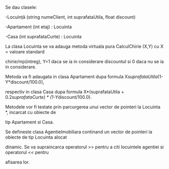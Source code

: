 Se dau clasele:

-Locuință (string numeClient, int suprafataUtila, float discount)

-Apartament (int etaj) : Locuinta

-Casa (int suprafataCurte) : Locuinta

La clasa Locuinta se va adauga metoda virtuala pura CalculChirie (X,Y) cu X = valoare standard

chirie/mp(intreg), Y=1 daca se ia in considerare discountul si 0 daca nu se ia in considerare.

Metoda va fi adaugata in clasa Apartament dupa formula X*suprafataUtila*(1-Y*discount/100.0),

respectiv in clasa Casa dupa formula X*(suprafataUtila + 0.2*suprafataCurte) * (1-Y*discount/100.0).

Metodele vor fi testate prin parcurgerea unui vector de pointeri la Locuinta *, incarcat cu obiecte de

tip Apartament si Casa.

Se defineste clasa AgentieImobiliara continand un vector de pointeri la obiecte de tip Locuinta alocat

dinamic. Se va supraincarca operatorul >> pentru a citi locuintele agentiei si operatorul << pentru

afisarea lor.

